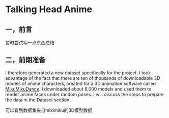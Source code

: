 # Talking Head Anime

## 一，前言

暂时尝试写一点东西总结





## 二，前期准备

I therefore generated a new dataset specifically for the project. I took advantage of the fact that there are ten of thousands of downloadable 3D models of anime characters, created for a 3D animation software called [MikuMikuDance](https://en.wikipedia.org/wiki/MikuMikuDance). I downloaded about 8,000 models and used them to render anime faces under random poses. I will discuss the steps to prepare the data in the [Dataset](https://pkhungurn.github.io/talking-head-anime/#dataset) section.

可以看到数据集来自mikimiku的3D模型数据



